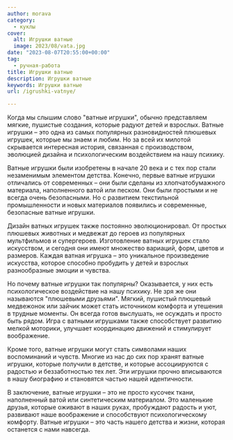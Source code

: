 ```yaml
---
author: morava
category:
  - куклы
cover:
  alt: Игрушки ватные
  image: 2023/08/vata.jpg
date: "2023-08-07T20:55:00+00:00"
tag:
  - ручная-работа
title: Игрушки ватные
description: Игрушки ватные
keywords: Игрушки ватные
url: /igrushki-vatnye/

---
```

Когда мы слышим слово "ватные игрушки", обычно представляем мягкие, пушистые создания, которые радуют детей и взрослых. Ватные игрушки – это одна из самых популярных разновидностей плюшевых игрушек, которые мы знаем и любим. Но за всей их милотой скрывается интересная история, связанная с производством, эволюцией дизайна и психологическим воздействием на нашу психику.

Ватные игрушки были изобретены в начале 20 века и с тех пор стали незаменимым элементом детства. Конечно, первые ватные игрушки отличались от современных – они были сделаны из хлопчатобумажного материала, наполненного ватой или песком. Они были простыми и не всегда очень безопасными. Но с развитием текстильной промышленности и новых материалов появились и современные, безопасные ватные игрушки.

Дизайн ватных игрушек также постоянно эволюционировал. От простых плюшевых животных и медвежат до героев из популярных мультфильмов и супергероев. Изготовление ватных игрушек стало искусством, и сегодня они имеют множество вариаций, форм, цветов и размеров. Каждая ватная игрушка – это уникальное произведение искусства, которое способно пробудить у детей и взрослых разнообразные эмоции и чувства.

Но почему ватные игрушки так популярны? Оказывается, у них есть психологическое воздействие на нашу психику. Не зря же они называются "плюшевыми друзьями". Мягкий, пушистый плюшевый медвежонок или зайчик может стать источником комфорта и утешения в трудные моменты. Он всегда готов выслушать, не осуждать и просто быть рядом. Игра с ватными игрушками также способствует развитию мелкой моторики, улучшает координацию движений и стимулирует воображение.

Кроме того, ватные игрушки могут стать символами наших воспоминаний и чувств. Многие из нас до сих пор хранят ватные игрушки, которые получили в детстве, и которые ассоциируются с радостью и беззаботностью тех лет. Эти игрушки прочно вписываются в нашу биографию и становятся частью нашей идентичности.

В заключение, ватные игрушки – это не просто кусочек ткани, наполненный ватой или синтетическим материалом. Это маленькие друзья, которые оживают в наших руках, пробуждают радость и уют, развивают наше воображение и способствуют психологическому комфорту. Ватные игрушки – это часть нашего детства и жизни, которая останется с нами навсегда.
